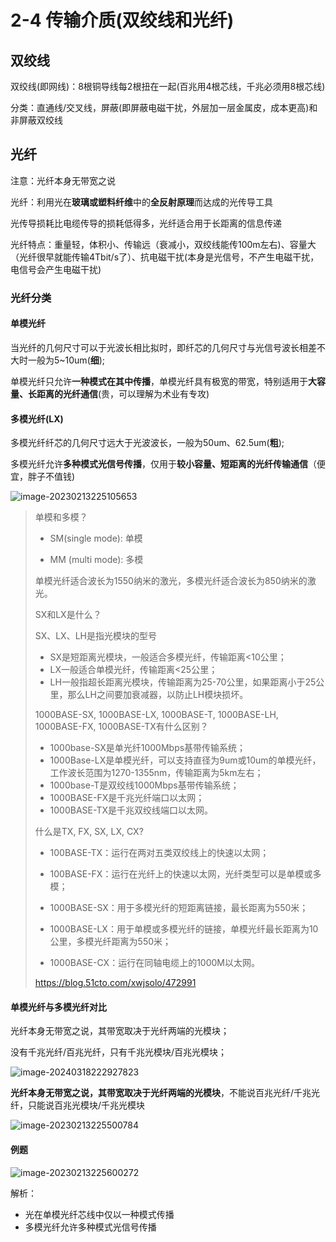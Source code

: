 # 2-4 传输介质(双绞线和光纤)

## 双绞线

双绞线(即网线)：8根铜导线每2根扭在一起(百兆用4根芯线，千兆必须用8根芯线)

分类：直通线/交叉线，屏蔽(即屏蔽电磁干扰，外层加一层金属皮，成本更高)和非屏蔽双绞线

## 光纤

注意：光纤本身无带宽之说

光纤：利用光在**玻璃或塑料纤维**中的**全反射原理**而达成的光传导工具

光传导损耗比电缆传导的损耗低得多，光纤适合用于长距离的信息传递

光纤特点：重量轻，体积小、传输远（衰减小，双绞线能传100m左右)、容量大（光纤很早就能传输4Tbit/s了）、抗电磁干扰(本身是光信号，不产生电磁干扰，电信号会产生电磁干扰)

### 光纤分类

#### 单模光纤

当光纤的几何尺寸可以于光波长相比拟时，即纤芯的几何尺寸与光信号波长相差不大时一般为5~10um(**细**);

单模光纤只允许**一种模式在其中传播**，单模光纤具有极宽的带宽，特别适用于**大容量、长距离的光纤通信**(贵，可以理解为术业有专攻)

#### 多模光纤(LX)

多模光纤纤芯的几何尺寸远大于光波波长，一般为50um、62.5um(**粗**);

多模光纤允许**多种模式光信号传播**，仅用于**较小容量、短距离的光纤传输通信**（便宜，胖子不值钱)

![image-20230213225105653](https://img.yatjay.top/md/image-20230213225105653.png)

> 单模和多模？
>
> - SM(single mode): 单模
>
> - MM (multi mode): 多模
>
> 单模光纤适合波长为1550纳米的激光，多模光纤适合波长为850纳米的激光。
>
> SX和LX是什么？
>
> SX、LX、LH是指光模块的型号
>
> - SX是短距离光模块，一般适合多模光纤，传输距离<10公里；
> - LX一般适合单模光纤，传输距离<25公里；
> - LH一般指超长距离光模块，传输距离为25-70公里，如果距离小于25公里，那么LH之间要加衰减器，以防止LH模块损坏。
>
> 1000BASE-SX, 1000BASE-LX, 1000BASE-T, 1000BASE-LH, 1000BASE-FX, 1000BASE-TX有什么区别？
>
> - 1000base-SX是单光纤1000Mbps基带传输系统；
> - 1000Base-LX是单模光纤，可以支持直径为9um或10um的单模光纤，工作波长范围为1270-1355nm，传输距离为5km左右；
> - 1000base-T是双绞线1000Mbps基带传输系统；
> - 1000BASE-FX是千兆光纤端口以太网；
> - 1000BASE-TX是千兆双绞线端口以太网。
>
> 什么是TX, FX, SX, LX, CX?
>
> - 100BASE-TX：运行在两对五类双绞线上的快速以太网；
> - 100BASE-FX：运行在光纤上的快速以太网，光纤类型可以是单模或多模；
> - 1000BASE-SX：用于多模光纤的短距离链接，最长距离为550米；
> - 1000BASE-LX：用于单模或多模光纤的链接，单模光纤最长距离为10公里，多模光纤距离为550米；
> 
> - 1000BASE-CX：运行在同轴电缆上的1000M以太网。
> 
> https://blog.51cto.com/xwjsolo/472991

#### 单模光纤与多模光纤对比

光纤本身无带宽之说，其带宽取决于光纤两端的光模块；

没有千兆光纤/百兆光纤，只有千兆光模块/百兆光模块；

![image-20240318222927823](https://img.yatjay.top/md/image-20240318222927823.png)

**光纤本身无带宽之说，其带宽取决于光纤两端的光模块**，不能说百兆光纤/千兆光纤，只能说百兆光模块/千兆光模块

![image-20230213225500784](https://img.yatjay.top/md/image-20230213225500784.png)

#### 例题

![image-20230213225600272](https://img.yatjay.top/md/image-20230213225600272.png)

解析：

- 光在单模光纤芯线中仅以一种模式传播
- 多模光纤允许多种模式光信号传播